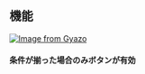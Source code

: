  ## 機能
[![Image from Gyazo](https://i.gyazo.com/805ce51d490dc7c4d094dc56ce33447d.gif)](https://gyazo.com/805ce51d490dc7c4d094dc56ce33447d)
#### 条件が揃った場合のみボタンが有効
